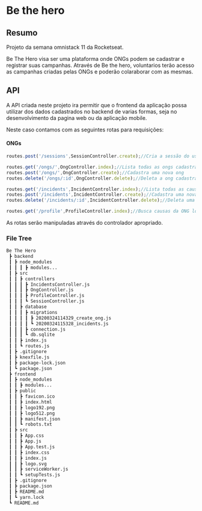 # Be the hero
## Resumo
Projeto da semana omnistack 11 da Rocketseat.  

Be The Hero visa ser uma plataforma onde ONGs podem se cadastrar e registrar suas campanhas. Através de Be the hero, voluntarios terão acesso as campanhas criadas pelas ONGs e poderão colaraborar com as mesmas.

## API
A API criada neste projeto ira permitir que o frontend da aplicação possa utilizar dos dados cadastrados no backend de varias formas, seja no desenvolvimento da pagina web ou da aplicação mobile.  

Neste caso contamos com as seguintes rotas para requisições:

#### ONGs
``` Javascript
routes.post('/sessions',SessionController.create);//Cria a sessão do usuario

routes.get('/ongs/',OngController.index);//Lista todas as ongs cadastradas
routes.post('/ongs/',OngController.create);//Cadastra uma nova ong
routes.delete('/ongs/:id',OngController.delete);//Deleta a ong cadastrada pelo usuario

routes.get('/incidents',IncidentController.index);//Lista todas as causas cadastradas
routes.post('/incidents',IncidentController.create);//Cadastra uma nova causa
routes.delete('/incidents/:id',IncidentController.delete);//Deleta uma causa existente

routes.get('/profile',ProfileController.index);//Busca causas da ONG logada

```
As rotas serão manipuladas através do controlador apropriado.
### File Tree
``` txt
Be The Hero
 ┣ backend
 ┃ ┣ node_modules
 ┃ ┃ ┃ ┣ modules...
 ┃ ┣ src
 ┃ ┃ ┣ controllers
 ┃ ┃ ┃ ┣ IncidentsController.js
 ┃ ┃ ┃ ┣ OngController.js
 ┃ ┃ ┃ ┣ ProfileController.js
 ┃ ┃ ┃ ┗ SessionController.js
 ┃ ┃ ┣ database
 ┃ ┃ ┃ ┣ migrations
 ┃ ┃ ┃ ┃ ┣ 20200324114329_create_ong.js
 ┃ ┃ ┃ ┃ ┗ 20200324115328_incidents.js
 ┃ ┃ ┃ ┣ connection.js
 ┃ ┃ ┃ ┗ db.sqlite
 ┃ ┃ ┣ index.js
 ┃ ┃ ┗ routes.js
 ┃ ┣ .gitignore
 ┃ ┣ knexfile.js
 ┃ ┣ package-lock.json
 ┃ ┗ package.json
 ┣ frontend
 ┃ ┣ node_modules
 ┃ ┃ ┣ modules...
 ┃ ┣ public
 ┃ ┃ ┣ favicon.ico
 ┃ ┃ ┣ index.html
 ┃ ┃ ┣ logo192.png
 ┃ ┃ ┣ logo512.png
 ┃ ┃ ┣ manifest.json
 ┃ ┃ ┗ robots.txt
 ┃ ┣ src
 ┃ ┃ ┣ App.css
 ┃ ┃ ┣ App.js
 ┃ ┃ ┣ App.test.js
 ┃ ┃ ┣ index.css
 ┃ ┃ ┣ index.js
 ┃ ┃ ┣ logo.svg
 ┃ ┃ ┣ serviceWorker.js
 ┃ ┃ ┗ setupTests.js
 ┃ ┣ .gitignore
 ┃ ┣ package.json
 ┃ ┣ README.md
 ┃ ┗ yarn.lock
 ┗ README.md
 ```
